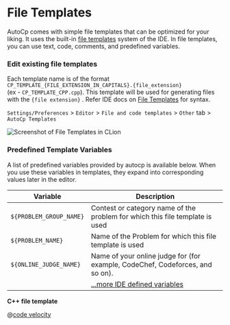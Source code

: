 # File Templates

AutoCp comes with simple file templates that can be optimized for your liking. It uses the
built-in [file templates](https://www.jetbrains.com/help/clion/settings-file-and-code-templates.html) system of the IDE.
In file templates, you can use text, code, comments, and predefined variables.

### Edit existing file templates

Each template name is of the format ```CP_TEMPLATE_{FILE_EXTENSION_IN_CAPITALS}.{file_extension}```<br>
(ex - ```CP_TEMPLATE_CPP.cpp```). This template will be used for generating files with the ```{file extension}```
. Refer IDE docs on [File Templates](https://www.jetbrains.com/help/clion/using-file-and-code-templates.html#syntax) for
syntax.

```Settings/Preferences``` > ```Editor``` > ```File and code templates``` > ```Other```
tab > ```AutoCp Templates```

![Screenshot of File Templates in CLion](../assets/CLionFileTemplatesScreenshot.png)

### Predefined Template Variables

A list of predefined variables provided by autocp is available below. When you use these variables in templates, they
expand into corresponding values later in the editor.

| Variable                    | Description                                                                   |
| --------------------------- | ----------------------------------------------------------------------------- |
| ```${PROBLEM_GROUP_NAME}``` | Contest or category name of the problem for which this file template is used  |
| ```${PROBLEM_NAME}```       | Name of the Problem for which this file template is used                      |
| ```${ONLINE_JUDGE_NAME}```  | Name of your online judge for (for example, CodeChef, Codeforces, and so on). |
|                             |[...more IDE defined variables](https://www.jetbrains.com/help/clion/settings-file-and-code-templates.html#:~:text=%24%7BCALL_SUPER%7D,Current%20year)|

__C++ file template__

@[code velocity](../../src/main/resources/fileTemplates/j2ee/CP_TEMPLATE_CPP.cpp.ft)
